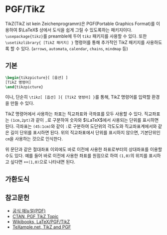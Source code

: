 <!---
title: "PGF/TikZ"
language: Korean
category: Typesetting
--->

# PGF/TikZ

TikZ(TikZ ist kein Zeichenprogramm)은 PGF(Portable Graphics Format)를 이용하여
$\LaTeX$ 상에서 도식을 쉽게 그릴 수 있도록하는 패키지이다.
`\usepackage{tikz}`를 preamble에 두어 `tikz` 패키지를 사용할 수 있다.  또한
`\usetikzlibrary{ [TikZ 패키지] }` 명령어를 통해 추가적인 TikZ 패키지를
사용하도록 할 수 있다.
(`arrows`, `automata`, `calendar`, `chains`, `mindmap` 등)

## 기본

```latex
\begin{tikzpicture}[ [옵션] ] 
[TikZ 명령어]
\end{tikzpicture}
```

이나, 단순히 `\tikz[ [옵션] ]{ [TikZ 명령어] }`를 통해,
TikZ 명령어를 입력할 환경을 만들 수 있다.

TikZ 명령어에서 사용하는 좌표는 직교좌표와 극좌표를 모두 사용할 수 있다.
직교좌표는 `(1cm,2pt)`과 같이 `,`로 구분하여 숫자와 $\LaTeX$에서 사용되는
단위를 표시하면 된다. 극좌표는 `(45:1cm)`와 같이 `:`로 구분하여 도단위의
각도도와 직교좌표계에서와 같은 길이 단위를 표시하면 된다.  위의 직교좌표에서
단위를 표시하지 않으면, 기본단위인 `cm`을 사용하는 것으로 인식한다.

위 문단과 같은 절대좌표 이외에도 바로 이전에 사용한 좌표로부터의 상대좌표를 이용할 수도 있다.
예를 들어 바로 이전에 사용한 좌표를 원점으로 하여 `(1,0)`의 위치를 표시하고 싶다면
`++(1,0)`으로 나타내면 된다.


## 가환도식


## 참고문헌

- [공식 매뉴얼(PDF)](http://mirror.ctan.org/graphics/pgf/base/doc/pgfmanual.pdf)
- [CTAN, PGF TikZ Topic](https://www.ctan.org/topic/pgf-tikz)
- [Wikibooks, LaTeX/PGF/TikZ](https://en.wikibooks.org/wiki/LaTeX/PGF/TikZ)
- [TeXample.net, TikZ and PGF](http://www.texample.net/tikz/)

